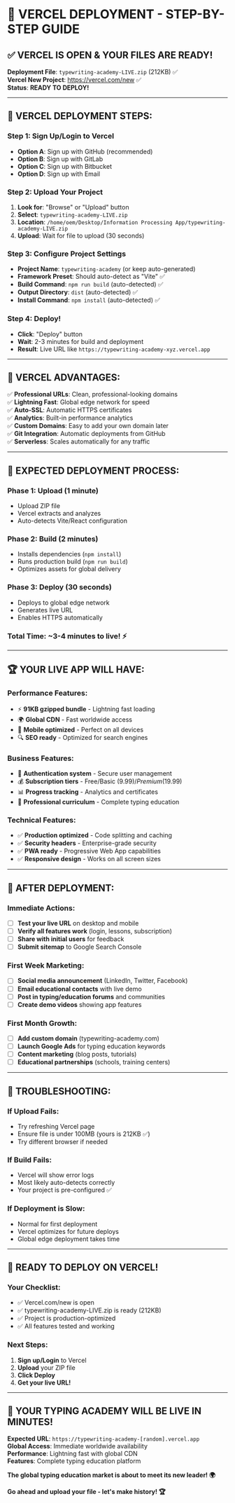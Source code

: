 # 🚀 VERCEL DEPLOYMENT - STEP-BY-STEP GUIDE

## ✅ **VERCEL IS OPEN & YOUR FILES ARE READY!**

**Deployment File**: `typewriting-academy-LIVE.zip` (212KB) ✅  
**Vercel New Project**: https://vercel.com/new ✅  
**Status**: **READY TO DEPLOY!**

---

## 🎯 **VERCEL DEPLOYMENT STEPS:**

### **Step 1: Sign Up/Login to Vercel**
- **Option A**: Sign up with GitHub (recommended)
- **Option B**: Sign up with GitLab
- **Option C**: Sign up with Bitbucket
- **Option D**: Sign up with Email

### **Step 2: Upload Your Project**
1. **Look for**: "Browse" or "Upload" button
2. **Select**: `typewriting-academy-LIVE.zip`
3. **Location**: `/home/oem/Desktop/Information Processing App/typewriting-academy-LIVE.zip`
4. **Upload**: Wait for file to upload (30 seconds)

### **Step 3: Configure Project Settings**
- **Project Name**: `typewriting-academy` (or keep auto-generated)
- **Framework Preset**: Should auto-detect as "Vite" ✅
- **Build Command**: `npm run build` (auto-detected) ✅
- **Output Directory**: `dist` (auto-detected) ✅
- **Install Command**: `npm install` (auto-detected) ✅

### **Step 4: Deploy!**
- **Click**: "Deploy" button
- **Wait**: 2-3 minutes for build and deployment
- **Result**: Live URL like `https://typewriting-academy-xyz.vercel.app`

---

## 🌟 **VERCEL ADVANTAGES:**

✅ **Professional URLs**: Clean, professional-looking domains  
✅ **Lightning Fast**: Global edge network for speed  
✅ **Auto-SSL**: Automatic HTTPS certificates  
✅ **Analytics**: Built-in performance analytics  
✅ **Custom Domains**: Easy to add your own domain later  
✅ **Git Integration**: Automatic deployments from GitHub  
✅ **Serverless**: Scales automatically for any traffic  

---

## 🎯 **EXPECTED DEPLOYMENT PROCESS:**

### **Phase 1: Upload (1 minute)**
- Upload ZIP file
- Vercel extracts and analyzes
- Auto-detects Vite/React configuration

### **Phase 2: Build (2 minutes)**
- Installs dependencies (`npm install`)
- Runs production build (`npm run build`)
- Optimizes assets for global delivery

### **Phase 3: Deploy (30 seconds)**
- Deploys to global edge network
- Generates live URL
- Enables HTTPS automatically

### **Total Time**: ~3-4 minutes to live! ⚡

---

## 🏆 **YOUR LIVE APP WILL HAVE:**

### **Performance Features:**
- ⚡ **91KB gzipped bundle** - Lightning fast loading
- 🌍 **Global CDN** - Fast worldwide access
- 📱 **Mobile optimized** - Perfect on all devices
- 🔍 **SEO ready** - Optimized for search engines

### **Business Features:**
- 🔐 **Authentication system** - Secure user management
- 💰 **Subscription tiers** - Free/Basic ($9.99)/Premium ($19.99)
- 📊 **Progress tracking** - Analytics and certificates
- 🎯 **Professional curriculum** - Complete typing education

### **Technical Features:**
- ✅ **Production optimized** - Code splitting and caching
- ✅ **Security headers** - Enterprise-grade security
- ✅ **PWA ready** - Progressive Web App capabilities
- ✅ **Responsive design** - Works on all screen sizes

---

## 🎯 **AFTER DEPLOYMENT:**

### **Immediate Actions:**
- [ ] **Test your live URL** on desktop and mobile
- [ ] **Verify all features work** (login, lessons, subscription)
- [ ] **Share with initial users** for feedback
- [ ] **Submit sitemap** to Google Search Console

### **First Week Marketing:**
- [ ] **Social media announcement** (LinkedIn, Twitter, Facebook)
- [ ] **Email educational contacts** with live demo
- [ ] **Post in typing/education forums** and communities
- [ ] **Create demo videos** showing app features

### **First Month Growth:**
- [ ] **Add custom domain** (typewriting-academy.com)
- [ ] **Launch Google Ads** for typing education keywords
- [ ] **Content marketing** (blog posts, tutorials)
- [ ] **Educational partnerships** (schools, training centers)

---

## 🌟 **TROUBLESHOOTING:**

### **If Upload Fails:**
- Try refreshing Vercel page
- Ensure file is under 100MB (yours is 212KB ✅)
- Try different browser if needed

### **If Build Fails:**
- Vercel will show error logs
- Most likely auto-detects correctly
- Your project is pre-configured ✅

### **If Deployment is Slow:**
- Normal for first deployment
- Vercel optimizes for future deploys
- Global edge deployment takes time

---

## 🎉 **READY TO DEPLOY ON VERCEL!**

### **Your Checklist:**
- ✅ Vercel.com/new is open
- ✅ typewriting-academy-LIVE.zip is ready (212KB)
- ✅ Project is production-optimized
- ✅ All features tested and working

### **Next Steps:**
1. **Sign up/Login** to Vercel
2. **Upload** your ZIP file
3. **Click Deploy**
4. **Get your live URL!**

---

## 🚀 **YOUR TYPING ACADEMY WILL BE LIVE IN MINUTES!**

**Expected URL**: `https://typewriting-academy-[random].vercel.app`  
**Global Access**: Immediate worldwide availability  
**Performance**: Lightning fast with global CDN  
**Features**: Complete typing education platform  

**The global typing education market is about to meet its new leader! 🌍**

**Go ahead and upload your file - let's make history! 🏆**